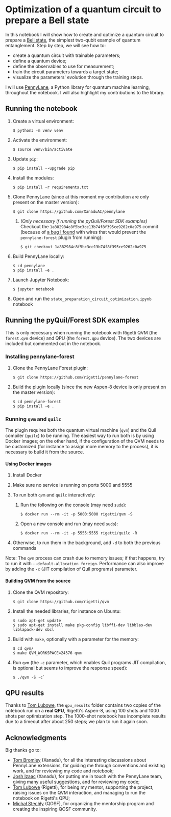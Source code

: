 # Optimization of a quantum circuit to prepare a Bell state

In this notebook I will show how to create and optimize a quantum circuit to prepare a [Bell state](https://en.wikipedia.org/wiki/Bell_state), the simplest two-qubit example of quantum entanglement. Step by step, we will see how to:

- create a quantum circuit with trainable parameters;
- define a quantum device;
- define the observables to use for measurement;
- train the circuit parameters towards a target state;
- visualize the parameters' evolution through the training steps.

I will use [PennyLane](https://pennylane.ai/), a Python library for quantum machine learning, throughout the notebook. I will also highlight my contributions to the library.

## Running the notebook

1. Create a virtual environment:

	```
	$ python3 -m venv venv
	```

2. Activate the environment:

	```
	$ source venv/bin/activate
	```

3. Update `pip`:

	```
	$ pip install --upgrade pip
	```

4. Install the modules:

	```
	$ pip install -r requirements.txt
	```

5. Clone PennyLane (since at this moment my contribution are only present on the master version):

	```
	$ git clone https://github.com/XanaduAI/pennylane
	```

	1. _(Only necessary if running the pyQuil/Forest SDK examples)_ Checkout the `1a882984c8f5bc3ce13b74f8f395ce9262c0a975` commit (because of [a bug I found](https://github.com/rigetti/pennylane-forest/issues/52) with wires that would prevent the `pennylane-forest` plugin from running):

		```
		$ git checkout 1a882984c8f5bc3ce13b74f8f395ce9262c0a975
		```

6. Build PennyLane locally:

	```
	$ cd pennylane
	$ pip install -e .
	```

7. Launch Jupyter Notebook:

	```
	$ jupyter notebook
	```

8. Open and run the `state_preparation_circuit_optimization.ipynb` notebook

## Running the pyQuil/Forest SDK examples

This is only necessary when running the notebook with Rigetti QVM (the `forest.qvm` device) and QPU (the `forest.qpu` device). The two devices are included but commented out in the notebook.

### Installing pennylane-forest

1. Clone the PennyLane Forest plugin:

	```
	$ git clone https://github.com/rigetti/pennylane-forest
	```

2. Build the plugin locally (since the new Aspen-8 device is only present on the master version):

	```
	$ cd pennylane-forest
	$ pip install -e .
	```

### Running `qvm` and `quilc`

The plugin requires both the quantum virtual machine (`qvm`) and the Quil compiler (`quilc`) to be running. The easiest way to run both is by using Docker images; on the other hand, if the configuration of the QVM needs to be customized (for instance to assign more memory to the process), it is necessary to build it from the source.

#### Using Docker images

1. Install Docker

2. Make sure no service is running on ports 5000 and 5555

3. To run both `qvm` and `quilc` interactively:

	1. Run the following on the console (may need `sudo`):

    	```
    	$ docker run --rm -it -p 5000:5000 rigetti/qvm -S
    	```

	2. Open a new console and run (may need `sudo`):

    	```
    	$ docker run --rm -it -p 5555:5555 rigetti/quilc -R
    	```

4. Otherwise, to run them in the background, add `-d` to both the previous commands

Note: The `qvm` process can crash due to memory issues; if that happens, try to run it with `--default-allocation foreign`. Performance can also improve by adding the `-c` (JIT compilation of Quil programs) parameter.

#### Building QVM from the source

1. Clone the QVM repository:

	```
	$ git clone https://github.com/rigetti/qvm
	```

2. Install the needed libraries, for instance on Ubuntu:

	```
	$ sudo apt-get update
	$ sudo apt-get install make pkg-config libffi-dev libblas-dev liblapack-dev sbcl
	```

3. Build with `make`, optionally with a parameter for the memory:

	```
	$ cd qvm/
	$ make QVM_WORKSPACE=24576 qvm
	```

3. Run `qvm` (the `-c` parameter, which enables Quil programs JIT compilation, is optional but seems to improve the response speed):

	```
	$ ./qvm -S -c`
	```

## QPU results

Thanks to [Tom Lubowe](https://github.com/tlubowe), the `qpu_results` folder contains two copies of the notebook run on a **real QPU**, Rigetti's Aspen-8, using 100 shots and 1000 shots per optimization step. The 1000-shot notebook has incomplete results due to a timeout after about 250 steps; we plan to run it again soon.

## Acknowledgments

Big thanks go to:

- [Tom Bromley](https://github.com/trbromley) (Xanadu), for all the interesting discussions about PennyLane extensions, for guiding me through conventions and existing work, and for reviewing my code and notebook;
- [Josh Izaac](https://github.com/josh146) (Xanadu), for putting me in touch with the PennyLane team, giving many useful suggestions, and for reviewing my code;
- [Tom Lubowe](https://github.com/tlubowe) (Rigetti), for being my mentor, supporting the project, raising issues on the QVM interaction, and managing to run the notebook on Rigetti's QPU;
- [Michał Stęchły](https://github.com/mstechly) (QOSF), for organizing the mentorship program and creating the inspiring QOSF community.
